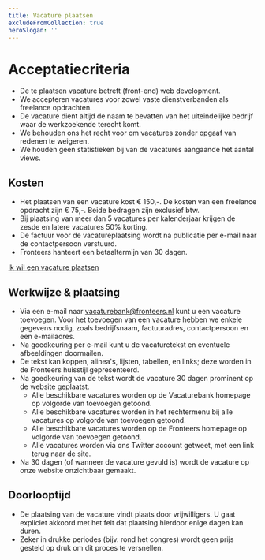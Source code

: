 ```yaml
---
title: Vacature plaatsen
excludeFromCollection: true
heroSlogan: ''
---
```


# Acceptatiecriteria

-   De te plaatsen vacature betreft (front-end) web development.
-   We accepteren vacatures voor zowel vaste dienstverbanden als freelance opdrachten.
-   De vacature dient altijd de naam te bevatten van het uiteindelijke bedrijf waar de werkzoekende terecht komt.
-   We behouden ons het recht voor om vacatures zonder opgaaf van redenen te weigeren.
-   We houden geen statistieken bij van de vacatures aangaande het aantal views.

## Kosten

-   Het plaatsen van een vacature kost € 150,-. De kosten van een freelance opdracht zijn € 75,-. Beide bedragen zijn exclusief btw.
-   Bij plaatsing van meer dan 5 vacatures per kalenderjaar krijgen de zesde en latere vacatures 50% korting.
-   De factuur voor de vacatureplaatsing wordt na publicatie per e-mail naar de contactpersoon verstuurd.
-   Fronteers hanteert een betaaltermijn van 30 dagen.

<a href="mailto:vacaturebank@fronteers.nl?subject=Ik%20wil%20een%20vacature%20plaatsen&body=Bedankt%20voor%20je%20interesse%20in%20het%20plaatsen%20van%20een%20vacature!%20%0AVul%20onderstaande%20graag%20zo%20volledig%20mogelijk%20in.%20We%20nemen%20zo%20spoedig%20mogelijk%20contact%20met%20je%20op.%20Onze%20vereniging%20draait%20echter%20op%20vrijwilligers%2C%20houd%20er%20dus%20rekening%20mee%20dat%20een%20reactie%20niet%20altijd%20dezelfde%20dag%20komt%2C%20en%20het%20in%20drukke%20periodes%20zelfs%20een%20week%20kan%20duren.%0A%0AIk%20ga%20akkoord%20met%20de%20voorwaarden%3A%20ja%2Fnee%0A%0ANaam%20contactpersoon%3A%0AE-mailadres%20contactpersoon%3A%0ATelefoonnummer%3A%0ABedrijfsnaam%3A%0A%0AFactuuradres%3A%0A%0AE-mailadres%20voor%20de%20factuur%3A%0AUw%20kenmerk%20(optioneel%2C%20bijvoorbeeld%20een%20inkoopnummer)%3A%0ADienstverband%20of%20freelance%3F%20%0A%0AUw%20website%3A%0ATwitter-account%20bedrijf%20(optioneel)%3A%0ALinkedIn-account%20bedrijf%20(optioneel)%3A%0AMastodon-account%20bedrijf%20(optioneel)%3A%0A%0AEventuele%20opmerkingen%20of%20vragen%3A%0A" class="button button-parentheses">Ik wil een vacature plaatsen</a>

## Werkwijze & plaatsing

-   Via een e-mail naar [vacaturebank@fronteers.nl](<mailto:vacaturebank@fronteers.nl?subject=Ik%20wil%20een%20vacature%20plaatsen&body=Bedankt%20voor%20je%20interesse%20in%20het%20plaatsen%20van%20een%20vacature!%20%0AVul%20onderstaande%20graag%20zo%20volledig%20mogelijk%20in.%20We%20nemen%20zo%20spoedig%20mogelijk%20contact%20met%20je%20op.%20Onze%20vereniging%20draait%20echter%20op%20vrijwilligers%2C%20houd%20er%20dus%20rekening%20mee%20dat%20een%20reactie%20niet%20altijd%20dezelfde%20dag%20komt%2C%20en%20het%20in%20drukke%20periodes%20zelfs%20een%20week%20kan%20duren.%0A%0AIk%20ga%20akkoord%20met%20de%20voorwaarden%3A%20ja%2Fnee%0A%0ANaam%20contactpersoon%3A%0AE-mailadres%20contactpersoon%3A%0ATelefoonnummer%3A%0ABedrijfsnaam%3A%0A%0AFactuuradres%3A%0A%0AE-mailadres%20voor%20de%20factuur%3A%0AUw%20kenmerk%20(optioneel%2C%20bijvoorbeeld%20een%20inkoopnummer)%3A%0ADienstverband%20of%20freelance%3F%20%0A%0AUw%20website%3A%0ATwitter-account%20bedrijf%20(optioneel)%3A%0ALinkedIn-account%20bedrijf%20(optioneel)%3A%0AMastodon-account%20bedrijf%20(optioneel)%3A%0A%0AEventuele%20opmerkingen%20of%20vragen%3A%0A>) kunt u een vacature toevoegen. Voor het toevoegen van een vacature hebben we enkele gegevens nodig, zoals bedrijfsnaam, factuuradres, contactpersoon en een e-mailadres.
-   Na goedkeuring per e-mail kunt u de vacaturetekst en eventuele afbeeldingen doormailen.
-   De tekst kan koppen, alinea's, lijsten, tabellen, en links; deze worden in de Fronteers huisstijl gepresenteerd.
-   Na goedkeuring van de tekst wordt de vacature 30 dagen prominent op de website geplaatst.
    -   Alle beschikbare vacatures worden op de Vacaturebank homepage op volgorde van toevoegen getoond.
    -   Alle beschikbare vacatures worden in het rechtermenu bij alle vacatures op volgorde van toevoegen getoond.
    -   Alle beschikbare vacatures worden op de Fronteers homepage op volgorde van toevoegen getoond.
    -   Alle vacatures worden via ons Twitter account getweet, met een link terug naar de site.
-   Na 30 dagen (of wanneer de vacature gevuld is) wordt de vacature op onze website onzichtbaar gemaakt.

## Doorlooptijd

-   De plaatsing van de vacature vindt plaats door vrijwilligers. U gaat expliciet akkoord met het feit dat plaatsing hierdoor enige dagen kan duren.
-   Zeker in drukke periodes (bijv. rond het congres) wordt geen prijs gesteld op druk om dit proces te versnellen.
